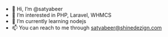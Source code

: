 - 👋 Hi, I’m @satyabeer
- 👀 I’m interested in PHP, Laravel, WHMCS
- 🌱 I’m currently learning nodejs
- 📫 You can reach to me through satyabeer@shinedezign.com

<!---
satyashinedezign/satyashinedezign is a ✨ special ✨ repository because its `README.md` (this file) appears on your GitHub profile.
You can click the Preview link to take a look at your changes.
--->
